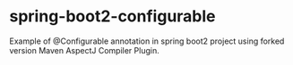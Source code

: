 # spring-boot2-configurable
Example of @Configurable annotation in spring boot2 project using forked version Maven AspectJ Compiler Plugin.
